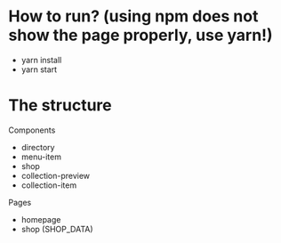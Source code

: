 # How to run? (using npm does not show the page properly, use yarn!)

- yarn install
- yarn start

# The structure

Components

- directory
- menu-item
- shop
- collection-preview
- collection-item

Pages

- homepage
- shop (SHOP_DATA)
